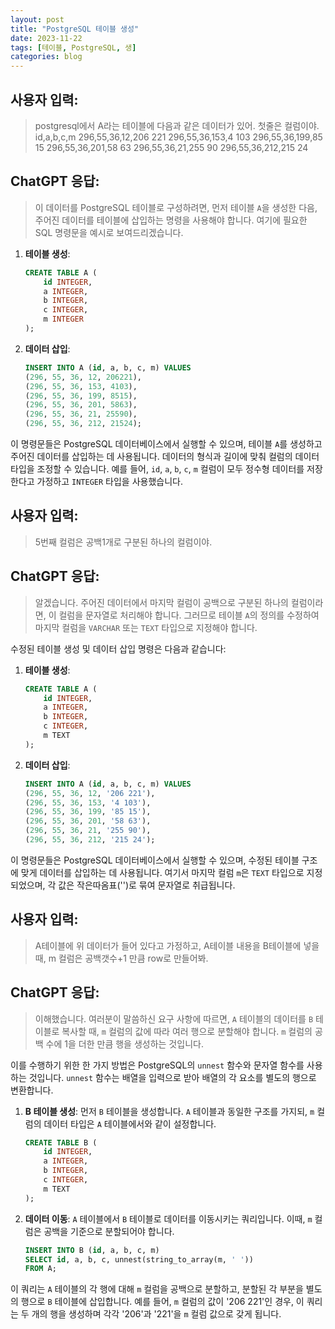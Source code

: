 ```yaml
---
layout: post
title: "PostgreSQL 테이블 생성"
date: 2023-11-22
tags: [테이블, PostgreSQL, 생]
categories: blog
---
```


## 사용자 입력:
> postgresql에서 A라는 테이블에 다음과 같은 데이터가 있어. 첫줄은 컬럼이야. id,a,b,c,m
296,55,36,12,206 221
296,55,36,153,4 103
296,55,36,199,85 15
296,55,36,201,58 63
296,55,36,21,255 90
296,55,36,212,215 24

## ChatGPT 응답:
> 이 데이터를 PostgreSQL 테이블로 구성하려면, 먼저 테이블 `A`을 생성한 다음, 주어진 데이터를 테이블에 삽입하는 명령을 사용해야 합니다. 여기에 필요한 SQL 명령문을 예시로 보여드리겠습니다.

1. **테이블 생성**:
   ```sql
   CREATE TABLE A (
       id INTEGER,
       a INTEGER,
       b INTEGER,
       c INTEGER,
       m INTEGER
   );
   ```

2. **데이터 삽입**:
   ```sql
   INSERT INTO A (id, a, b, c, m) VALUES
   (296, 55, 36, 12, 206221),
   (296, 55, 36, 153, 4103),
   (296, 55, 36, 199, 8515),
   (296, 55, 36, 201, 5863),
   (296, 55, 36, 21, 25590),
   (296, 55, 36, 212, 21524);
   ```

이 명령문들은 PostgreSQL 데이터베이스에서 실행할 수 있으며, 테이블 `A`를 생성하고 주어진 데이터를 삽입하는 데 사용됩니다. 데이터의 형식과 길이에 맞춰 컬럼의 데이터 타입을 조정할 수 있습니다. 예를 들어, `id`, `a`, `b`, `c`, `m` 컬럼이 모두 정수형 데이터를 저장한다고 가정하고 `INTEGER` 타입을 사용했습니다.

## 사용자 입력:
> 5번째 컬럼은 공백1개로 구분된 하나의 컬럼이야.

## ChatGPT 응답:
> 알겠습니다. 주어진 데이터에서 마지막 컬럼이 공백으로 구분된 하나의 컬럼이라면, 이 컬럼을 문자열로 처리해야 합니다. 그러므로 테이블 `A`의 정의를 수정하여 마지막 컬럼을 `VARCHAR` 또는 `TEXT` 타입으로 지정해야 합니다.

수정된 테이블 생성 및 데이터 삽입 명령은 다음과 같습니다:

1. **테이블 생성**:
   ```sql
   CREATE TABLE A (
       id INTEGER,
       a INTEGER,
       b INTEGER,
       c INTEGER,
       m TEXT
   );
   ```

2. **데이터 삽입**:
   ```sql
   INSERT INTO A (id, a, b, c, m) VALUES
   (296, 55, 36, 12, '206 221'),
   (296, 55, 36, 153, '4 103'),
   (296, 55, 36, 199, '85 15'),
   (296, 55, 36, 201, '58 63'),
   (296, 55, 36, 21, '255 90'),
   (296, 55, 36, 212, '215 24');
   ```

이 명령문들은 PostgreSQL 데이터베이스에서 실행할 수 있으며, 수정된 테이블 구조에 맞게 데이터를 삽입하는 데 사용됩니다. 여기서 마지막 컬럼 `m`은 `TEXT` 타입으로 지정되었으며, 각 값은 작은따옴표('')로 묶여 문자열로 취급됩니다.

## 사용자 입력:
> A테이블에 위 데이터가 들어 있다고 가정하고,   A테이블 내용을  B테이블에 넣을 때, m 컬럼은 공백갯수+1 만큼 row로 만들어봐.

## ChatGPT 응답:
> 이해했습니다. 여러분이 말씀하신 요구 사항에 따르면, `A` 테이블의 데이터를 `B` 테이블로 복사할 때, `m` 컬럼의 값에 따라 여러 행으로 분할해야 합니다. `m` 컬럼의 공백 수에 1을 더한 만큼 행을 생성하는 것입니다.

이를 수행하기 위한 한 가지 방법은 PostgreSQL의 `unnest` 함수와 문자열 함수를 사용하는 것입니다. `unnest` 함수는 배열을 입력으로 받아 배열의 각 요소를 별도의 행으로 변환합니다.

1. **B 테이블 생성**:
   먼저 `B` 테이블을 생성합니다. `A` 테이블과 동일한 구조를 가지되, `m` 컬럼의 데이터 타입은 `A` 테이블에서와 같이 설정합니다.
   ```sql
   CREATE TABLE B (
       id INTEGER,
       a INTEGER,
       b INTEGER,
       c INTEGER,
       m TEXT
   );
   ```

2. **데이터 이동**:
   `A` 테이블에서 `B` 테이블로 데이터를 이동시키는 쿼리입니다. 이때, `m` 컬럼은 공백을 기준으로 분할되어야 합니다.
   ```sql
   INSERT INTO B (id, a, b, c, m)
   SELECT id, a, b, c, unnest(string_to_array(m, ' '))
   FROM A;
   ```

이 쿼리는 `A` 테이블의 각 행에 대해 `m` 컬럼을 공백으로 분할하고, 분할된 각 부분을 별도의 행으로 `B` 테이블에 삽입합니다. 예를 들어, `m` 컬럼의 값이 '206 221'인 경우, 이 쿼리는 두 개의 행을 생성하며 각각 '206'과 '221'을 `m` 컬럼 값으로 갖게 됩니다.

